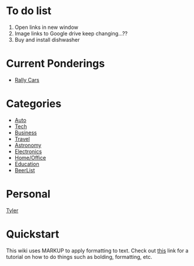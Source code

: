 <!-- TITLE: Exploits and Machinations -->
<!-- SUBTITLE: E&M is a repository for all ideas. Dream your biggest dreams. -->

# To do list
1. Open links in new window
2. Image links to Google drive keep changing...??
3. Buy and install dishwasher
# Current Ponderings

* [Rally Cars](/home/auto/rally-cars)
# Categories

* [Auto](/home/auto)
* [Tech](/home/tech)
* [Business](/home/business)
* [Travel](/home/travel)
* [Astronomy](/home/astronomy)
* [Electronics](/home/electronics)
* [Home/Office](/home/home-office)
* [Education](/home/education)
* [BeerList](/home/beerlist)

# Personal
[Tyler](/personal/tyler)
# Quickstart
This wiki uses MARKUP to apply formatting to text. Check out [this](https://github.com/adam-p/markdown-here/wiki/Markdown-Cheatsheet) link for a tutorial on how to do things such as bolding, formatting, etc.


